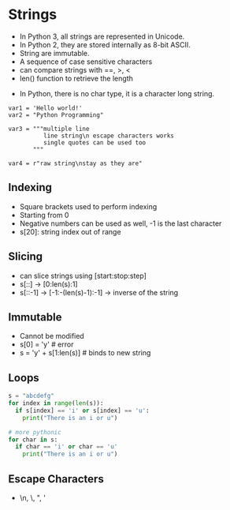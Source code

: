 # Strings

- In Python 3, all strings are represented in Unicode.
- In Python 2, they are stored internally as 8-bit ASCII.
- String are immutable.
- A sequence of case sensitive characters
- can compare strings with ==, >, <
- len() function to retrieve the length

* In Python, there is no char type, it is a character long string.

```python3
var1 = 'Hello world!'
var2 = "Python Programming"

var3 = """multiple line
          line string\n escape characters works
          single quotes can be used too
       """

var4 = r"raw string\nstay as they are"
```

## Indexing

- Square brackets used to perform indexing
- Starting from 0
- Negative numbers can be used as well, -1 is the last character
- s[20]: string index out of range

## Slicing

- can slice strings using [start:stop:step]
- s[::] -> [0:len(s):1]
- s[::-1] -> [-1:-(len(s)-1):-1] -> inverse of the string

## Immutable

- Cannot be modified
- s[0] = 'y' # error
- s = 'y' + s[1:len(s)]    # binds to new string

## Loops

```python
s = "abcdefg"
for index in range(len(s)):
  if s[index] == 'i' or s[index] == 'u':
    print("There is an i or u")

# more pythonic
for char in s:
  if char == 'i' or char == 'u'
    print("There is an i or u")

```

## Escape Characters

- \n, \\, \", \'
